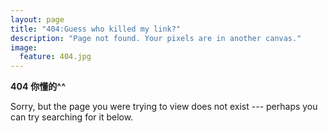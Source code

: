 ```yaml
---
layout: page
title: "404:Guess who killed my link?"
description: "Page not found. Your pixels are in another canvas."
image:
  feature: 404.jpg
---  
```

**404**
**你懂的^^**  

Sorry, but the page you were trying to view does not exist --- perhaps you can try searching for it below.

<script type="text/javascript">
  var GOOG_FIXURL_LANG = 'en';
  var GOOG_FIXURL_SITE = '{{ site.url }}'
</script>
<script type="text/javascript"
  src="http://linkhelp.clients.google.com/tbproxy/lh/wm/fixurl.js">
</script>